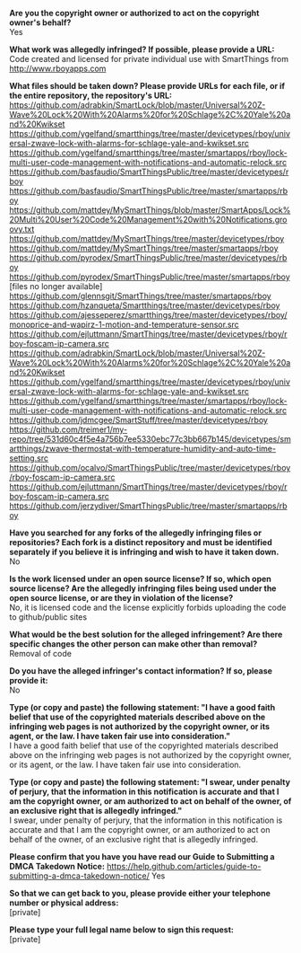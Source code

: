 **Are you the copyright owner or authorized to act on the copyright owner's behalf?**  
Yes

**What work was allegedly infringed? If possible, please provide a URL:**  
Code created and licensed for private individual use with SmartThings from http://www.rboyapps.com

**What files should be taken down? Please provide URLs for each file, or if the entire repository, the repository's URL:**  
https://github.com/adrabkin/SmartLock/blob/master/Universal%20Z-Wave%20Lock%20With%20Alarms%20for%20Schlage%2C%20Yale%20and%20Kwikset  
https://github.com/ygelfand/smartthings/tree/master/devicetypes/rboy/universal-zwave-lock-with-alarms-for-schlage-yale-and-kwikset.src  
https://github.com/ygelfand/smartthings/tree/master/smartapps/rboy/lock-multi-user-code-management-with-notifications-and-automatic-relock.src  
https://github.com/basfaudio/SmartThingsPublic/tree/master/devicetypes/rboy  
https://github.com/basfaudio/SmartThingsPublic/tree/master/smartapps/rboy  
https://github.com/mattdey/MySmartThings/blob/master/SmartApps/Lock%20Multi%20User%20Code%20Management%20with%20Notifications.groovy.txt  
https://github.com/mattdey/MySmartThings/tree/master/devicetypes/rboy  
https://github.com/mattdey/MySmartThings/tree/master/smartapps/rboy  
https://github.com/pyrodex/SmartThingsPublic/tree/master/devicetypes/rboy  
https://github.com/pyrodex/SmartThingsPublic/tree/master/smartapps/rboy  
[files no longer available]   
https://github.com/glennsgit/SmartThings/tree/master/smartapps/rboy  
https://github.com/hzanqueta/Smartthings/tree/master/devicetypes/rboy  
https://github.com/ajesseperez/smartthings/tree/master/devicetypes/rboy/monoprice-and-wapirz-1-motion-and-temperature-sensor.src  
https://github.com/ejluttmann/SmartThings/tree/master/devicetypes/rboy/rboy-foscam-ip-camera.src  
https://github.com/adrabkin/SmartLock/blob/master/Universal%20Z-Wave%20Lock%20With%20Alarms%20for%20Schlage%2C%20Yale%20and%20Kwikset  
https://github.com/ygelfand/smartthings/tree/master/devicetypes/rboy/universal-zwave-lock-with-alarms-for-schlage-yale-and-kwikset.src  
https://github.com/ygelfand/smartthings/tree/master/smartapps/rboy/lock-multi-user-code-management-with-notifications-and-automatic-relock.src  
https://github.com/jdmcgee/SmartStuff/tree/master/devicetypes/rboy  
https://github.com/treimer1/my-repo/tree/531d60c4f5e4a756b7ee5330ebc77c3bb667b145/devicetypes/smartthings/zwave-thermostat-with-temperature-humidity-and-auto-time-setting.src  
https://github.com/ocalvo/SmartThingsPublic/tree/master/devicetypes/rboy/rboy-foscam-ip-camera.src  
https://github.com/ejluttmann/SmartThings/tree/master/devicetypes/rboy/rboy-foscam-ip-camera.src  
https://github.com/jerzydiver/SmartThingsPublic/tree/master/smartapps/rboy  

**Have you searched for any forks of the allegedly infringing files or repositories? Each fork is a distinct repository and must be identified separately if you believe it is infringing and wish to have it taken down.**  
No

**Is the work licensed under an open source license? If so, which open source license? Are the allegedly infringing files being used under the open source license, or are they in violation of the license?**  
No, it is licensed code and the license explicitly forbids uploading the code to github/public sites

**What would be the best solution for the alleged infringement? Are there specific changes the other person can make other than removal?**  
Removal of code

**Do you have the alleged infringer's contact information? If so, please provide it:**  
No

**Type (or copy and paste) the following statement: "I have a good faith belief that use of the copyrighted materials described above on the infringing web pages is not authorized by the copyright owner, or its agent, or the law. I have taken fair use into consideration."**  
I have a good faith belief that use of the copyrighted materials described above on the infringing web pages is not authorized by the copyright owner, or its agent, or the law. I have taken fair use into consideration.

**Type (or copy and paste) the following statement: "I swear, under penalty of perjury, that the information in this notification is accurate and that I am the copyright owner, or am authorized to act on behalf of the owner, of an exclusive right that is allegedly infringed."**  
I swear, under penalty of perjury, that the information in this notification is accurate and that I am the copyright owner, or am authorized to act on behalf of the owner, of an exclusive right that is allegedly infringed.

**Please confirm that you have you have read our Guide to Submitting a DMCA Takedown Notice:**   https://help.github.com/articles/guide-to-submitting-a-dmca-takedown-notice/
Yes

**So that we can get back to you, please provide either your telephone number or physical address:**  
[private]

**Please type your full legal name below to sign this request:**  
[private]
